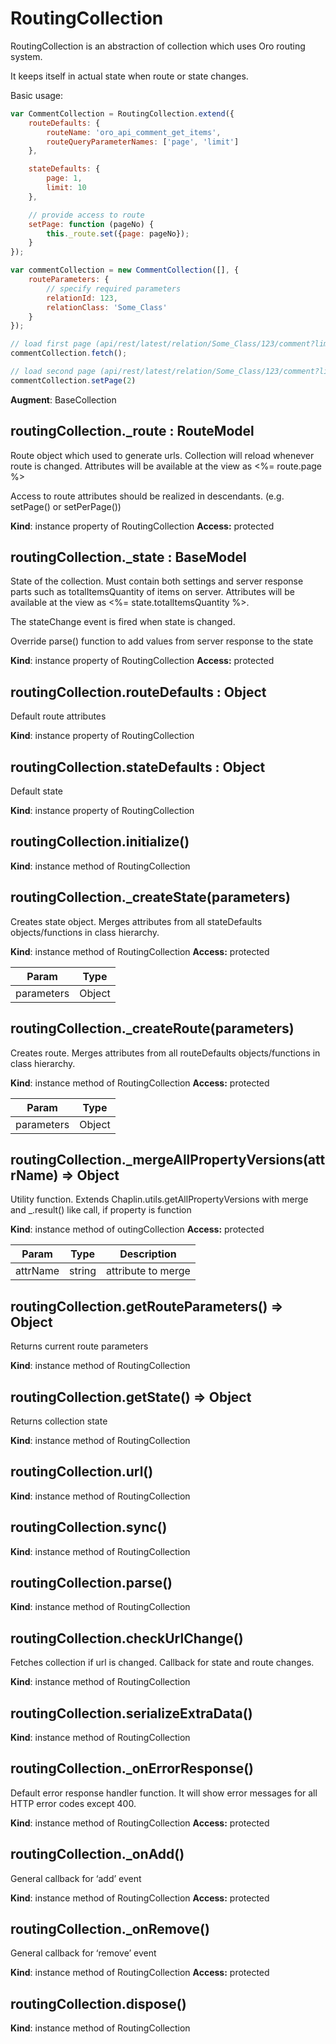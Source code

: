 <a id="bundle-docs-platform-ui-bundle-routing-collection"></a>

# RoutingCollection

RoutingCollection is an abstraction of collection which uses Oro routing system.

It keeps itself in actual state when route or state changes.

Basic usage:

```javascript
var CommentCollection = RoutingCollection.extend({
    routeDefaults: {
        routeName: 'oro_api_comment_get_items',
        routeQueryParameterNames: ['page', 'limit']
    },

    stateDefaults: {
        page: 1,
        limit: 10
    },

    // provide access to route
    setPage: function (pageNo) {
        this._route.set({page: pageNo});
    }
});

var commentCollection = new CommentCollection([], {
    routeParameters: {
        // specify required parameters
        relationId: 123,
        relationClass: 'Some_Class'
    }
});

// load first page (api/rest/latest/relation/Some_Class/123/comment?limit=10&page=1)
commentCollection.fetch();

// load second page (api/rest/latest/relation/Some_Class/123/comment?limit=10&page=2)
commentCollection.setPage(2)
```

**Augment**: BaseCollection

## routingCollection._route : RouteModel

Route object which used to generate urls. Collection will reload whenever route is changed.
Attributes will be available at the view as <%= route.page %>

Access to route attributes should be realized in descendants. (e.g. setPage() or setPerPage())

**Kind**: instance property of RoutingCollection
**Access:** protected

## routingCollection._state : BaseModel

State of the collection. Must contain both settings and server response parts such as
totalItemsQuantity of items
on server. Attributes will be available at the view as <%= state.totalItemsQuantity %>.

The stateChange event is fired when state is changed.

Override parse() function to add values from server response to the state

**Kind**: instance property of RoutingCollection
**Access:** protected

## routingCollection.routeDefaults : Object

Default route attributes

**Kind**: instance property of RoutingCollection

## routingCollection.stateDefaults : Object

Default state

**Kind**: instance property of RoutingCollection

## routingCollection.initialize()

**Kind**: instance method of RoutingCollection

## routingCollection._createState(parameters)

Creates state object. Merges attributes from all stateDefaults objects/functions in class hierarchy.

**Kind**: instance method of RoutingCollection
**Access:** protected

| Param      | Type   |
|------------|--------|
| parameters | Object |

## routingCollection._createRoute(parameters)

Creates route. Merges attributes from all routeDefaults objects/functions in class hierarchy.

**Kind**: instance method of RoutingCollection
**Access:** protected

| Param      | Type   |
|------------|--------|
| parameters | Object |

## routingCollection._mergeAllPropertyVersions(attrName) ⇒ Object

Utility function. Extends Chaplin.utils.getAllPropertyVersions with merge and \_.result() like call, if property is function

**Kind**: instance method of outingCollection
**Access:** protected

| Param    | Type   | Description        |
|----------|--------|--------------------|
| attrName | string | attribute to merge |

## routingCollection.getRouteParameters() ⇒ Object

Returns current route parameters

**Kind**: instance method of RoutingCollection

## routingCollection.getState() ⇒ Object

Returns collection state

**Kind**: instance method of RoutingCollection

## routingCollection.url()

**Kind**: instance method of RoutingCollection

## routingCollection.sync()

**Kind**: instance method of RoutingCollection

## routingCollection.parse()

**Kind**: instance method of RoutingCollection

## routingCollection.checkUrlChange()

Fetches collection if url is changed. Callback for state and route changes.

**Kind**: instance method of RoutingCollection

## routingCollection.serializeExtraData()

**Kind**: instance method of RoutingCollection

## routingCollection._onErrorResponse()

Default error response handler function. It will show error messages for all HTTP error codes except 400.

**Kind**: instance method of RoutingCollection
**Access:** protected

## routingCollection._onAdd()

General callback for ‘add’ event

**Kind**: instance method of RoutingCollection
**Access:** protected

## routingCollection._onRemove()

General callback for ‘remove’ event

**Kind**: instance method of RoutingCollection
**Access:** protected

## routingCollection.dispose()

**Kind**: instance method of RoutingCollection

